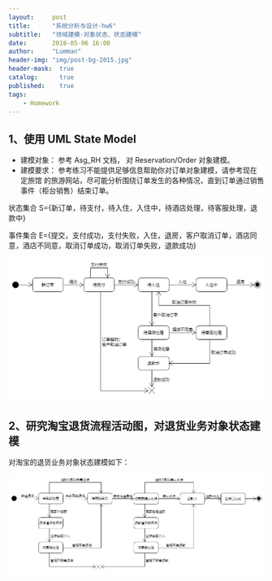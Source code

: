 ```yaml
---
layout:     post
title:      "系统分析与设计-hw6"
subtitle:   "领域建模-对象状态、状态建模"
date:       2018-05-06 16:00
author:     "Lumman"
header-img: "img/post-bg-2015.jpg"
header-mask:  true
catalog:      true
published:    true
tags:
    - Homework
---
```


## 1、使用 UML State Model 

- 建模对象： 参考 Asg_RH 文档， 对 Reservation/Order 对象建模。
- 建模要求： 参考练习不能提供足够信息帮助你对订单对象建模，请参考现在 定旅馆 的旅游网站，尽可能分析围绕订单发生的各种情况，直到订单通过销售事件（柜台销售）结束订单。

状态集合 S={新订单，待支付，待入住，入住中，待酒店处理，待客服处理，退款中}

事件集合 E={提交，支付成功，支付失败，入住，退房，客户取消订单，酒店同意，酒店不同意，取消订单成功，取消订单失败，退款成功}

![order state](https://raw.githubusercontent.com/wulinman/wulinman.github.io/master/img/in-post/hw6/order.png)



## 2、研究淘宝退货流程活动图，对退货业务对象状态建模

对淘宝的退货业务对象状态建模如下：

![order state](https://raw.githubusercontent.com/wulinman/wulinman.github.io/master/img/in-post/hw6/back.png)